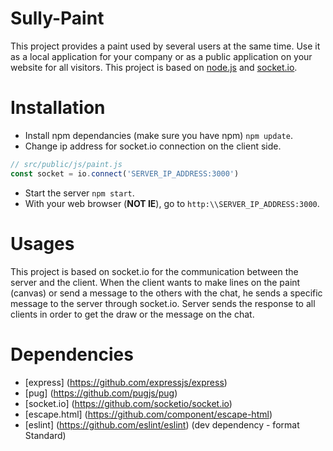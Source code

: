 # Sully-Paint
This project provides a paint used by several users at the same time. Use it as a local application for your company or as a public application on your website for all visitors.
This project is based on [node.js](https://nodejs.org) and [socket.io](http://socket.io/).

# Installation
* Install npm dependancies (make sure you have npm) `npm update`.
* Change ip address for socket.io connection on the client side.
```javascript
// src/public/js/paint.js
const socket = io.connect('SERVER_IP_ADDRESS:3000')
```
* Start the server `npm start`.
* With your web browser (**NOT IE**), go to `http:\\SERVER_IP_ADDRESS:3000`.

# Usages
This project is based on socket.io for the communication between the server and the client. When the client wants to make lines on the paint (canvas) or send a message to the others with the chat, he sends a specific message to the server through socket.io. Server sends the response to all clients in order to get the draw or the message on the chat.

# Dependencies
* [express] (https://github.com/expressjs/express)
* [pug] (https://github.com/pugjs/pug)
* [socket.io] (https://github.com/socketio/socket.io)
* [escape.html] (https://github.com/component/escape-html)
* [eslint] (https://github.com/eslint/eslint) (dev dependency - format Standard)
